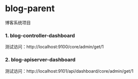 # blog-parent
博客系统项目

### 1. blog-controller-dashboard
测试访问：http://localhost:9100/core/admin/get/1

### 2. blog-apiserver-dashboard
测试访问：http://localhost:9101/api/dashboard/core/admin/get/1